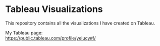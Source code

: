 # Tableau Visualizations 

This repository contains all the visualizations I have created on Tableau. 


My Tableau page:  
https://public.tableau.com/profile/yelucy#!/
